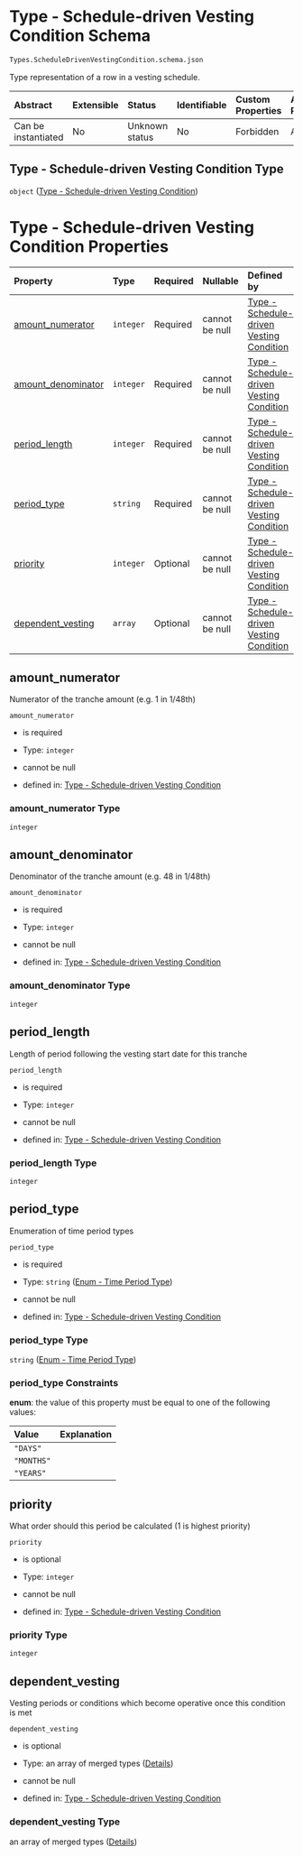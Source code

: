 # Type - Schedule-driven Vesting Condition Schema

```txt
Types.ScheduleDrivenVestingCondition.schema.json
```

Type representation of a row in a vesting schedule.

| Abstract            | Extensible | Status         | Identifiable | Custom Properties | Additional Properties | Access Restrictions | Defined In                                                                                                               |
| :------------------ | :--------- | :------------- | :----------- | :---------------- | :-------------------- | :------------------ | :----------------------------------------------------------------------------------------------------------------------- |
| Can be instantiated | No         | Unknown status | No           | Forbidden         | Allowed               | none                | [ScheduleDrivenVestingCondition.schema.json](../types/ScheduleDrivenVestingCondition.schema.json "open original schema") |

## Type - Schedule-driven Vesting Condition Type

`object` ([Type - Schedule-driven Vesting Condition](scheduledrivenvestingcondition.md))

# Type - Schedule-driven Vesting Condition Properties

| Property                                  | Type      | Required | Nullable       | Defined by                                                                                                                                                                                                                                    |
| :---------------------------------------- | :-------- | :------- | :------------- | :-------------------------------------------------------------------------------------------------------------------------------------------------------------------------------------------------------------------------------------------- |
| [amount_numerator](#amount_numerator)     | `integer` | Required | cannot be null | [Type - Schedule-driven Vesting Condition](scheduledrivenvestingcondition-properties-amount_numerator.md "Types.ScheduleDrivenVestingCondition.schema.json#/properties/amount_numerator")                                                     |
| [amount_denominator](#amount_denominator) | `integer` | Required | cannot be null | [Type - Schedule-driven Vesting Condition](scheduledrivenvestingcondition-properties-amount_denominator.md "Types.ScheduleDrivenVestingCondition.schema.json#/properties/amount_denominator")                                                 |
| [period_length](#period_length)           | `integer` | Required | cannot be null | [Type - Schedule-driven Vesting Condition](scheduledrivenvestingcondition-properties-period_length.md "Types.ScheduleDrivenVestingCondition.schema.json#/properties/period_length")                                                           |
| [period_type](#period_type)               | `string`  | Required | cannot be null | [Type - Schedule-driven Vesting Condition](scheduledrivenvestingcondition-properties-enum---time-period-type.md "Enums.Period.schema.json#/properties/period_type")                                                                           |
| [priority](#priority)                     | `integer` | Optional | cannot be null | [Type - Schedule-driven Vesting Condition](scheduledrivenvestingcondition-properties-priority.md "Types.ScheduleDrivenVestingCondition.schema.json#/properties/priority")                                                                     |
| [dependent_vesting](#dependent_vesting)   | `array`   | Optional | cannot be null | [Type - Schedule-driven Vesting Condition](scheduledrivenvestingcondition-properties-scheduledrivenvestingcondition---dependent-vesting-conditions-array.md "Types.ScheduleDrivenVestingCondition.schema.json#/properties/dependent_vesting") |

## amount_numerator

Numerator of the tranche amount (e.g. 1 in 1/48th)

`amount_numerator`

- is required

- Type: `integer`

- cannot be null

- defined in: [Type - Schedule-driven Vesting Condition](scheduledrivenvestingcondition-properties-amount_numerator.md "Types.ScheduleDrivenVestingCondition.schema.json#/properties/amount_numerator")

### amount_numerator Type

`integer`

## amount_denominator

Denominator of the tranche amount (e.g. 48 in 1/48th)

`amount_denominator`

- is required

- Type: `integer`

- cannot be null

- defined in: [Type - Schedule-driven Vesting Condition](scheduledrivenvestingcondition-properties-amount_denominator.md "Types.ScheduleDrivenVestingCondition.schema.json#/properties/amount_denominator")

### amount_denominator Type

`integer`

## period_length

Length of period following the vesting start date for this tranche

`period_length`

- is required

- Type: `integer`

- cannot be null

- defined in: [Type - Schedule-driven Vesting Condition](scheduledrivenvestingcondition-properties-period_length.md "Types.ScheduleDrivenVestingCondition.schema.json#/properties/period_length")

### period_length Type

`integer`

## period_type

Enumeration of time period types

`period_type`

- is required

- Type: `string` ([Enum - Time Period Type](scheduledrivenvestingcondition-properties-enum---time-period-type.md))

- cannot be null

- defined in: [Type - Schedule-driven Vesting Condition](scheduledrivenvestingcondition-properties-enum---time-period-type.md "Enums.Period.schema.json#/properties/period_type")

### period_type Type

`string` ([Enum - Time Period Type](scheduledrivenvestingcondition-properties-enum---time-period-type.md))

### period_type Constraints

**enum**: the value of this property must be equal to one of the following values:

| Value      | Explanation |
| :--------- | :---------- |
| `"DAYS"`   |             |
| `"MONTHS"` |             |
| `"YEARS"`  |             |

## priority

What order should this period be calculated (1 is highest priority)

`priority`

- is optional

- Type: `integer`

- cannot be null

- defined in: [Type - Schedule-driven Vesting Condition](scheduledrivenvestingcondition-properties-priority.md "Types.ScheduleDrivenVestingCondition.schema.json#/properties/priority")

### priority Type

`integer`

## dependent_vesting

Vesting periods or conditions which become operative once this condition is met

`dependent_vesting`

- is optional

- Type: an array of merged types ([Details](scheduledrivenvestingcondition-properties-scheduledrivenvestingcondition---dependent-vesting-conditions-array-items.md))

- cannot be null

- defined in: [Type - Schedule-driven Vesting Condition](scheduledrivenvestingcondition-properties-scheduledrivenvestingcondition---dependent-vesting-conditions-array.md "Types.ScheduleDrivenVestingCondition.schema.json#/properties/dependent_vesting")

### dependent_vesting Type

an array of merged types ([Details](scheduledrivenvestingcondition-properties-scheduledrivenvestingcondition---dependent-vesting-conditions-array-items.md))
